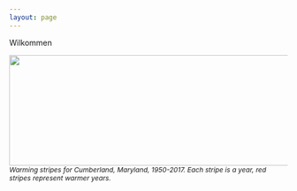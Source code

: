 ```yaml
---
layout: page
---
```


Wilkommen

<img align="right" src="https://agougher.github.io/images/warmingstripes.png" width="800" height="200">
<em style="font-size:0.87em">Warming stripes for Cumberland, Maryland, 1950-2017. Each stripe is a year, red stripes represent warmer years.</em>

<br clear="right"/> 
